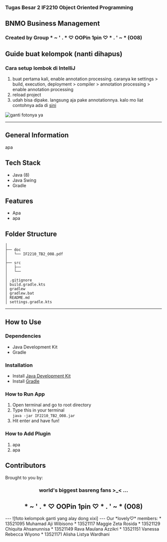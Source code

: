 ### Tugas Besar 2 IF2210 Object Oriented Programming
## BNMO Business Management
### Created by Group * ~ ' . * ♡ OOPin 1pin ♡ * . ' ~ * (O08)

## Guide buat kelompok (nanti dihapus)
### Cara setup lombok di IntelliJ
1. buat pertama kali, enable annotation processing. caranya ke settings > build, execution, deployment > compiler > annotation processing > enable annotation processing
2. reload project
3. udah bisa dipake. langsung aja pake annotationnya. kalo mo liat contohnya ada di [sini](src/main/java/org/example/Job.java)

![ganti fotonya ya](https://user-images.githubusercontent.com/73476678/225608238-9df8048e-caa9-4f5b-b038-68b1693eca92.png)

---
## General Information
apa

## Tech Stack
- Java (8)
- Java Swing
- Gradle

## Features
- Apa
- apa

## Folder Structure

```
│       
├── doc
│   └── IF2210_TB2_O08.pdf
│ 
├── src
│   ├── 
│   └── 
│ 
│ .gitignore
│ build.gradle.kts
│ gradlew
│ gradlew.bat
│ README.md
│ settings.gradle.kts

```

---

## How to Use

### Dependencies
- Java Development Kit
- Gradle

### Installation
- Install [Java Development Kit](https://www.oracle.com/java/technologies/downloads/)
- Install [Gradle](https://gradle.org/install/)

### How to Run App
1. Open terminal and go to root directory
2. Type this in your terminal\
`java -jar IF2210_TB2_O08.jar`
3. Hit enter and have fun!

### How to Add Plugin
1. apa
2. apa

## Contributors
Brought to you by:
<h3 align="center">world's biggest basreng fans >_< ...</h3>
<h2 align="center">* ~ ' . * ♡ OOPin 1pin ♡ * . ' ~ * (O08)</h2>
---
![foto kelompok ganti yang alay dong xixi]
---
Our *lovely♡* members:
* 13521095 Muhamad Aji Wibisono
* 13521117 Maggie Zeta Rosida
* 13521129 Chiquita Ahsanunnisa
* 13521149 Rava Maulana Azzikri
* 13521151 Vanessa Rebecca Wiyono
* 13521171 Alisha Listya Wardhani
